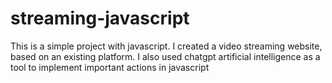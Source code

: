 # streaming-javascript

This is a simple project with javascript. I created a video streaming website, based on an existing platform. I also used chatgpt artificial intelligence as a tool to implement important actions in javascript
